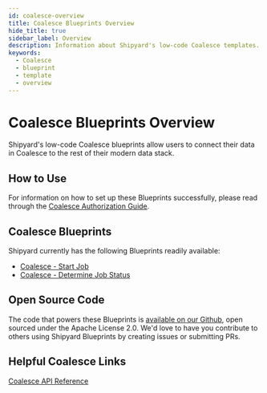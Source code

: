 ```yaml
---
id: coalesce-overview
title: Coalesce Blueprints Overview
hide_title: true
sidebar_label: Overview
description: Information about Shipyard's low-code Coalesce templates.
keywords:
  - Coalesce
  - blueprint
  - template
  - overview
---
```


# Coalesce Blueprints Overview

Shipyard's low-code Coalesce blueprints allow users to connect their data in Coalesce to the rest of their modern data stack.

## How to Use
For information on how to set up these Blueprints successfully, please read through the [Coalesce Authorization Guide](coalesce-authorization.md).

## Coalesce Blueprints
Shipyard currently has the following Blueprints readily available:
- [Coalesce - Start Job](coalesce-start-job.md)
- [Coalesce - Determine Job Status](coalesce-determine-job-status.md)

## Open Source Code
The code that powers these Blueprints is [available on our Github](https://github.com/shipyardapp/shipyard-blueprints/tree/main/shipyard_blueprints/coalesce), open sourced under the Apache License 2.0. We'd love to have you contribute to others using Shipyard Blueprints by creating issues or submitting PRs.

## Helpful Coalesce Links
[Coalesce API Reference](https://docs.coalesce.io/reference)